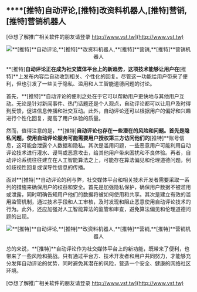 ## ****[推特]**自动评论,**[推特]**改资料机器人,**[推特]**营销,**[推特]**营销机器人**

[😍想了解推广相关软件的朋友请登录 http://www.vst.tw](http://www.vst.tw)

 <center><img src="https://vst.tw/MP4/tuiguang/png/7.png" alt="**[推特]**自动评论,**[推特]**改资料机器人,**[推特]**营销,**[推特]**营销机器人"></center>

**[推特]**自动评论正在成为社交媒体平台上的新趋势，这项技术能够让用户在**[推特]**上发布内容后自动收到相关、个性化的回复。尽管这一功能给用户带来了便利，但也引发了一些关于隐私、滥用和人工智能道德问题的讨论。

首先，**[推特]**自动评论的便利之处在于它可以帮助用户更快地与其他用户互动。无论是针对新闻事件、热门话题还是个人观点，自动评论都可以让用户及时得到反馈，促进信息传播和社交互动。此外，自动评论还可以根据用户的偏好和兴趣进行个性化回复，提高了用户体验的质量。

然而，值得注意的是，**[推特]**自动评论也存在一些潜在的风险和问题。首先是隐私问题，使用自动评论服务可能需要用户授权第三方访问他们的**[推特]**账号信息，这可能会泄露个人数据和隐私。其次是滥用问题，一些恶意用户可能利用自动评论技术进行灌水、谩骂或恶意攻击，给其他用户带来困扰和不良体验。再者，自动评论系统往往建立在人工智能算法之上，可能存在算法偏见和伦理道德问题，例如歧视性回复或误导性信息的传播。

面对**[推特]**自动评论的利与弊，社交媒体平台和相关技术开发者需要采取一系列的措施来确保用户的权益和安全。首先是加强隐私保护，确保用户数据不被滥用或泄露，同时明确告知用户他们的数据将被如何使用和共享。其次是建立有效的滥用监管机制，通过技术手段和人工审核，及时发现和阻止恶意使用自动评论技术的行为。此外，还应加强对人工智能算法的监管和审查，避免算法偏见和伦理道德问题的出现。

 <center><img src="https://vst.tw/MP4/tuiguang/png/5.png" alt="**[推特]**自动评论,**[推特]**改资料机器人,**[推特]**营销,**[推特]**营销机器人"></center>

总的来说，**[推特]**自动评论作为社交媒体平台上的新功能，既带来了便利，也带来了一些风险和挑战。只有通过平台方、技术开发者和用户共同努力，才能够充分发挥自动评论的优势，同时避免其潜在的风险，营造一个安全、健康的网络社区环境。

[😍想了解推广相关软件的朋友请登录 http://www.vst.tw](http://www.vst.tw)



